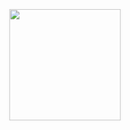 <img src="https://www.linaro.org/assets/images/projects/yocto-project.png" width="200" align="right">
<br>


